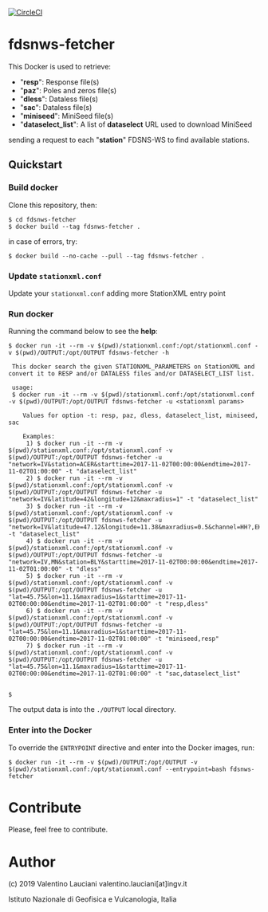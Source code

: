 [![CircleCI](https://circleci.com/gh/INGV/fdsnws-fetcher/tree/master.svg?style=svg)](https://circleci.com/gh/INGV/fdsnws-fetcher/tree/master)

# fdsnws-fetcher

This Docker is used to retrieve:
- "**resp**": Response file(s)
- "**paz**": Poles and zeros file(s)
- "**dless**": Dataless file(s)
- "**sac**": Dataless file(s)
- "**miniseed**": MiniSeed file(s)
- "**dataselect_list**": A list of **dataselect** URL used to download MiniSeed

sending a request to each "**station**" FDSNS-WS to find available stations.

## Quickstart
### Build docker
Clone this repository, then:

```
$ cd fdsnws-fetcher
$ docker build --tag fdsnws-fetcher . 
```

in case of errors, try:
```
$ docker build --no-cache --pull --tag fdsnws-fetcher . 
```

### Update `stationxml.conf`
Update your `stationxml.conf` adding more StationXML entry point

### Run docker
Running the command below to see the **help**:
```
$ docker run -it --rm -v $(pwd)/stationxml.conf:/opt/stationxml.conf -v $(pwd)/OUTPUT:/opt/OUTPUT fdsnws-fetcher -h

 This docker search the given STATIONXML_PARAMETERS on StationXML and convert it to RESP and/or DATALESS files and/or DATASELECT_LIST list.

 usage:
 $ docker run -it --rm -v $(pwd)/stationxml.conf:/opt/stationxml.conf -v $(pwd)/OUTPUT:/opt/OUTPUT fdsnws-fetcher -u <stationxml params>

    Values for option -t: resp, paz, dless, dataselect_list, miniseed, sac

    Examples:
     1) $ docker run -it --rm -v $(pwd)/stationxml.conf:/opt/stationxml.conf -v $(pwd)/OUTPUT:/opt/OUTPUT fdsnws-fetcher -u "network=IV&station=ACER&starttime=2017-11-02T00:00:00&endtime=2017-11-02T01:00:00" -t "dataselect_list"
     2) $ docker run -it --rm -v $(pwd)/stationxml.conf:/opt/stationxml.conf -v $(pwd)/OUTPUT:/opt/OUTPUT fdsnws-fetcher -u "network=IV&latitude=42&longitude=12&maxradius=1" -t "dataselect_list"
     3) $ docker run -it --rm -v $(pwd)/stationxml.conf:/opt/stationxml.conf -v $(pwd)/OUTPUT:/opt/OUTPUT fdsnws-fetcher -u "network=IV&latitude=47.12&longitude=11.38&maxradius=0.5&channel=HH?,EH?,HN?" -t "dataselect_list"
     4) $ docker run -it --rm -v $(pwd)/stationxml.conf:/opt/stationxml.conf -v $(pwd)/OUTPUT:/opt/OUTPUT fdsnws-fetcher -u "network=IV,MN&station=BLY&starttime=2017-11-02T00:00:00&endtime=2017-11-02T01:00:00" -t "dless"
     5) $ docker run -it --rm -v $(pwd)/stationxml.conf:/opt/stationxml.conf -v $(pwd)/OUTPUT:/opt/OUTPUT fdsnws-fetcher -u "lat=45.75&lon=11.1&maxradius=1&starttime=2017-11-02T00:00:00&endtime=2017-11-02T01:00:00" -t "resp,dless"
     6) $ docker run -it --rm -v $(pwd)/stationxml.conf:/opt/stationxml.conf -v $(pwd)/OUTPUT:/opt/OUTPUT fdsnws-fetcher -u "lat=45.75&lon=11.1&maxradius=1&starttime=2017-11-02T00:00:00&endtime=2017-11-02T01:00:00" -t "miniseed,resp"
     7) $ docker run -it --rm -v $(pwd)/stationxml.conf:/opt/stationxml.conf -v $(pwd)/OUTPUT:/opt/OUTPUT fdsnws-fetcher -u "lat=45.75&lon=11.1&maxradius=1&starttime=2017-11-02T00:00:00&endtime=2017-11-02T01:00:00" -t "sac,dataselect_list"


$
```

The output data is into the `./OUTPUT` local directory.

### Enter into the Docker
To override the `ENTRYPOINT` directive and enter into the Docker images, run:
```
$ docker run -it --rm -v $(pwd)/OUTPUT:/opt/OUTPUT -v $(pwd)/stationxml.conf:/opt/stationxml.conf --entrypoint=bash fdsnws-fetcher
```

# Contribute
Please, feel free to contribute.

# Author
(c) 2019 Valentino Lauciani valentino.lauciani[at]ingv.it

Istituto Nazionale di Geofisica e Vulcanologia, Italia
